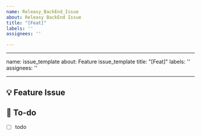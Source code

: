 ```yaml
---
name: Releasy_BackEnd_Issue
about: Releasy BackEnd Issue
title: "[Feat]"
labels: ''
assignees: ''

---
```


---
name: issue_template
about: Feature issue_template
title: "[Feat]"
labels: ''
assignees: ''

---

## 💡 Feature Issue
<!-- 관련 이슈에 대해 설명해주세요. -->

## 🌿  To-do
<!-- 해야 할 일들을 적어주세요. -->
- [ ] todo

